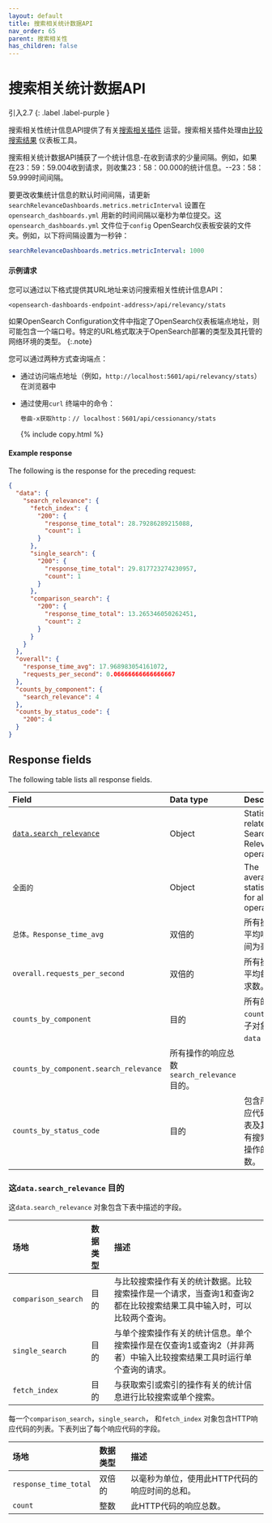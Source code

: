 ```yaml
---
layout: default
title: 搜索相关统计数据API
nav_order: 65
parent: 搜索相关性
has_children: false
---
```


# 搜索相关统计数据API
引入2.7
{: .label .label-purple }

搜索相关性统计信息API提供了有关[搜索相关插件](https://github.com/opensearch-project/dashboards-search-relevance) 运营。搜索相关插件处理由[比较搜索结果]({{site.url}}{{site.baseurl}}/search-plugins/search-relevance) 仪表板工具。

搜索相关统计数据API捕获了一个统计信息-在收到请求的少量间隔。例如，如果在23：59：59.004收到请求，则收集23：58：00.000的统计信息。--23：58：59.999时间间隔。

要更改收集统计信息的默认时间间隔，请更新`searchRelevanceDashboards.metrics.metricInterval` 设置在`opensearch_dashboards.yml` 用新的时间间隔以毫秒为单位提交。这`opensearch_dashboards.yml` 文件位于`config` OpenSearch仪表板安装的文件夹。例如，以下将间隔设置为一秒钟：

```yml
searchRelevanceDashboards.metrics.metricInterval: 1000 
```

#### 示例请求

您可以通过以下格式提供其URL地址来访问搜索相关性统计信息API：

```
<opensearch-dashboards-endpoint-address>/api/relevancy/stats
```

如果OpenSearch Configuration文件中指定了OpenSearch仪表板端点地址，则可能包含一个端口号。特定的URL格式取决于OpenSearch部署的类型及其托管的网络环境的类型。
{:.note}

您可以通过两种方式查询端点：
  
  - 通过访问端点地址（例如，`http://localhost:5601/api/relevancy/stats`）在浏览器中

  - 通过使用`curl` 终端中的命令：
    ```bash
    卷曲-x获取http：// localhost：5601/api/cessionancy/stats
    ```
    {% include copy.html %}

#### Example response

The following is the response for the preceding request:

```json
{
  "data": {
    "search_relevance": {
      "fetch_index": {
        "200": {
          "response_time_total": 28.79286289215088,
          "count": 1
        }
      },
      "single_search": {
        "200": {
          "response_time_total": 29.817723274230957,
          "count": 1
        }
      },
      "comparison_search": {
        "200": {
          "response_time_total": 13.265346050262451,
          "count": 2
        }
      }
    }
  },
  "overall": {
    "response_time_avg": 17.968983054161072,
    "requests_per_second": 0.06666666666666667
  },
  "counts_by_component": {
    "search_relevance": 4
  },
  "counts_by_status_code": {
    "200": 4
  }
}
```

## Response fields

The following table lists all response fields.

| Field | Data type | Description |
| :--- | :--- | :--- | 
| [`data.search_relevance`](#the-datasearch_relevance-object) | Object | Statistics related to Search Relevance operations. |
| `全面的` | Object | The average statistics for all operations. |
| `总体。Response_time_avg` | 双倍的| 所有操作的平均响应时间为毫秒。|
| `overall.requests_per_second` | 双倍的| 所有操作的平均每秒请求数。|
| `counts_by_component` | 目的| 所有的总和`count` 所有子对象的值`data` 目的。|
| `counts_by_component.search_relevance` | 所有操作的响应总数`search_relevance` 目的。|
| `counts_by_status_code` | 目的| 包含所有响应代码的列表及其对所有搜索相关操作的计数。|

### 这`data.search_relevance` 目的

这`data.search_relevance` 对象包含下表中描述的字段。

| 场地| 数据类型| 描述|
| :--- | :--- | :--- |
| `comparison_search` | 目的| 与比较搜索操作有关的统计数据。比较搜索操作是一个请求，当查询1和查询2都在比较搜索结果工具中输入时，可以比较两个查询。|
| `single_search` | 目的| 与单个搜索操作有关的统计信息。单个搜索操作是在仅查询1或查询2（并非两者）中输入比较搜索结果工具时运行单个查询的请求。|
| `fetch_index` | 目的| 与获取索引或索引的操作有关的统计信息进行比较搜索或单个搜索。|

每一个`comparison_search`，`single_search`， 和`fetch_index` 对象包含HTTP响应代码的列表。下表列出了每个响应代码的字段。

| 场地| 数据类型| 描述|
| :--- | :--- | :--- |
| `response_time_total` | 双倍的| 以毫秒为单位，使用此HTTP代码的响应时间的总和。|
| `count` | 整数| 此HTTP代码的响应总数。|

